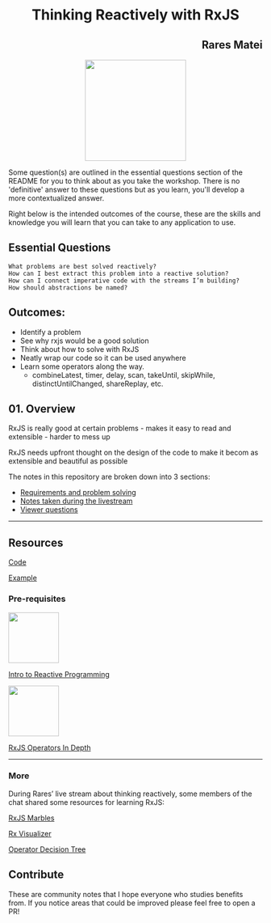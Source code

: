 <h1 align="center">Thinking Reactively with RxJS</h1>
<h2 align="right">Rares Matei</h2>

<p align="center"><img src="https://d2eip9sf3oo6c2.cloudfront.net/tags/images/000/000/375/thumb/rxlogo.png" width="200"></p>

Some question(s) are outlined in the essential questions section of the README for you to think about as you take the workshop. There is no 'definitive' answer to these questions but as you learn, you'll develop a more contextualized answer.

Right below is the intended outcomes of the course, these are the skills and knowledge you will learn that you can take to any application to use.

## Essential Questions
    What problems are best solved reactively?
    How can I best extract this problem into a reactive solution?
    How can I connect imperative code with the streams I’m building?
    How should abstractions be named?

## Outcomes:

- Identify a problem
- See why rxjs would be a good solution
- Think about how to solve with RxJS
- Neatly wrap our code so it can be used anywhere
- Learn some operators along the way.
  - combineLatest, timer, delay, scan, takeUntil, skipWhile, distinctUntilChanged, shareReplay, etc.



## 01. Overview

RxJS is really good at certain problems - makes it easy to read and extensible - harder to mess up

RxJS needs upfront thought on the design of the code to make it becom as extensible and beautiful as possible

The notes in this repository are broken down into 3 sections:   
- [Requirements and problem solving](https://github.com/zacjones93/thinking-reactively-rxjs-livestream-notes/blob/master/break-requirements-down.md)
- [Notes taken during the livestream](https://github.com/zacjones93/thinking-reactively-rxjs-livestream-notes/blob/master/notes.md)
- [Viewer questions](https://github.com/zacjones93/thinking-reactively-rxjs-livestream-notes/blob/master/questions.md)

---

## Resources
[Code](https://gitlab.com/rarmatei/egghead-reactive-solutions/tree/master/src/lesson-code)

[Example](https://vigilant-visvesvaraya-945613.netlify.com/)

### Pre-requisites

[<p class=""><img src="https://d2eip9sf3oo6c2.cloudfront.net/series/square_covers/000/000/020/square_480/EGH_IntrotoReactive.png" width="100"></p>
Intro to Reactive Programming
](https://egghead.io/courses/introduction-to-reactive-programming)

[<p ><img src="https://d2eip9sf3oo6c2.cloudfront.net/series/square_covers/000/000/034/square_480/EGH_IntroReactive_sq.png" width="100"></p>
RxJS Operators In Depth](https://egghead.io/courses/rxjs-beyond-the-basics-operators-in-depth)


---
### More

During Rares’ live stream about thinking reactively, some members of the chat shared some resources for learning RxJS:

[RxJS Marbles](https://rxmarbles.com/)

[Rx Visualizer](https://rxviz.com/)

[Operator Decision Tree](https://rxjs.dev/operator-decision-tree)


## Contribute
These are community notes that I hope everyone who studies benefits from. If you notice areas that could be improved please feel free to open a PR!